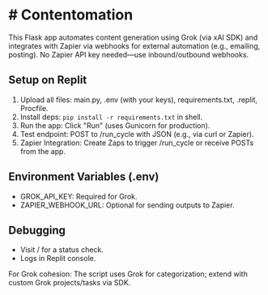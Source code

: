 # # Contentomation

This Flask app automates content generation using Grok (via xAI SDK) and integrates with Zapier via webhooks for external automation (e.g., emailing, posting). No Zapier API key needed—use inbound/outbound webhooks.

## Setup on Replit
1. Upload all files: main.py, .env (with your keys), requirements.txt, .replit, Procfile.
2. Install deps: `pip install -r requirements.txt` in shell.
3. Run the app: Click "Run" (uses Gunicorn for production).
4. Test endpoint: POST to /run_cycle with JSON (e.g., via curl or Zapier).
5. Zapier Integration: Create Zaps to trigger /run_cycle or receive POSTs from the app.

## Environment Variables (.env)
- GROK_API_KEY: Required for Grok.
- ZAPIER_WEBHOOK_URL: Optional for sending outputs to Zapier.

## Debugging
- Visit / for a status check.
- Logs in Replit console.

For Grok cohesion: The script uses Grok for categorization; extend with custom Grok projects/tasks via SDK.